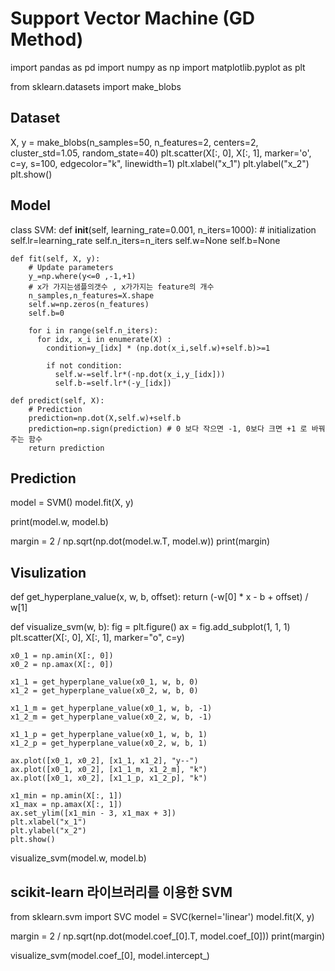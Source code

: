 

# Support Vector Machine (GD Method)

import pandas as pd
import numpy as np
import matplotlib.pyplot as plt

from sklearn.datasets import make_blobs

## Dataset

X, y = make_blobs(n_samples=50, n_features=2, centers=2, cluster_std=1.05, random_state=40)
plt.scatter(X[:, 0], X[:, 1], marker='o', c=y, s=100, edgecolor="k", linewidth=1)
plt.xlabel("x_1")
plt.ylabel("x_2")
plt.show()

## Model


class SVM:
    def __init__(self, learning_rate=0.001, n_iters=1000):
        # initialization
        self.lr=learning_rate
        self.n_iters=n_iters
        self.w=None
        self.b=None

    def fit(self, X, y):
        # Update parameters
        y_=np.where(y<=0 ,-1,+1)
        # x가 가지는샘플의갯수 , x가가지는 feature의 개수
        n_samples,n_features=X.shape
        self.w=np.zeros(n_features)
        self.b=0

        for i in range(self.n_iters):
          for idx, x_i in enumerate(X) :
            condition=y_[idx] * (np.dot(x_i,self.w)+self.b)>=1

            if not condition:
              self.w-=self.lr*(-np.dot(x_i,y_[idx]))
              self.b-=self.lr*(-y_[idx])

    def predict(self, X):
        # Prediction
        prediction=np.dot(X,self.w)+self.b
        prediction=np.sign(prediction) # 0 보다 작으면 -1, 0보다 크면 +1 로 바꿔주는 함수
        return prediction


## Prediction

model = SVM()
model.fit(X, y)

print(model.w, model.b)

margin = 2 / np.sqrt(np.dot(model.w.T, model.w))
print(margin)

## Visulization

def get_hyperplane_value(x, w, b, offset):
    return (-w[0] * x - b + offset) / w[1]

def visualize_svm(w, b):
    fig = plt.figure()
    ax = fig.add_subplot(1, 1, 1)
    plt.scatter(X[:, 0], X[:, 1], marker="o", c=y)

    x0_1 = np.amin(X[:, 0])
    x0_2 = np.amax(X[:, 0])

    x1_1 = get_hyperplane_value(x0_1, w, b, 0)
    x1_2 = get_hyperplane_value(x0_2, w, b, 0)

    x1_1_m = get_hyperplane_value(x0_1, w, b, -1)
    x1_2_m = get_hyperplane_value(x0_2, w, b, -1)

    x1_1_p = get_hyperplane_value(x0_1, w, b, 1)
    x1_2_p = get_hyperplane_value(x0_2, w, b, 1)

    ax.plot([x0_1, x0_2], [x1_1, x1_2], "y--")
    ax.plot([x0_1, x0_2], [x1_1_m, x1_2_m], "k")
    ax.plot([x0_1, x0_2], [x1_1_p, x1_2_p], "k")

    x1_min = np.amin(X[:, 1])
    x1_max = np.amax(X[:, 1])
    ax.set_ylim([x1_min - 3, x1_max + 3])
    plt.xlabel("x_1")
    plt.ylabel("x_2")
    plt.show()

visualize_svm(model.w, model.b)

## scikit-learn 라이브러리를 이용한 SVM

from sklearn.svm import SVC
model = SVC(kernel='linear')
model.fit(X, y)

margin = 2 / np.sqrt(np.dot(model.coef_[0].T, model.coef_[0]))
print(margin)

visualize_svm(model.coef_[0], model.intercept_)

